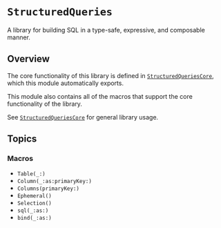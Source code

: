 # ``StructuredQueries``

A library for building SQL in a type-safe, expressive, and composable manner.

## Overview

The core functionality of this library is defined in
[`StructuredQueriesCore`](StructuredQueriesCore), which this module automatically exports.

This module also contains all of the macros that support the core functionality of the library.

See [`StructuredQueriesCore`](StructuredQueriesCore) for general library usage.


## Topics

### Macros

- ``Table(_:)``
- ``Column(_:as:primaryKey:)``
- ``Columns(primaryKey:)``
- ``Ephemeral()``
- ``Selection()``
- ``sql(_:as:)``
- ``bind(_:as:)``
